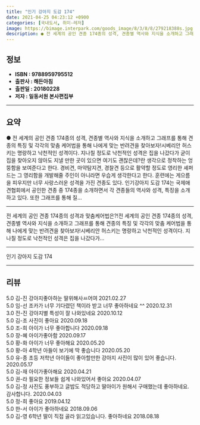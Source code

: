```yaml
---
title: "인기 강아지 도감 174"
date: 2021-04-25 04:23:12 +0900
categories: [국내도서, 취미-레저]
image: https://bimage.interpark.com/goods_image/8/3/8/8/279218388s.jpg
description: ● 전 세계의 공인 견종 174종의 성격, 견종별 역사와 지식을 소개하고 그래프를 통해 견종의 특징 및 각각의 맞춤 케어법을 통해 나에게 맞는 반려견을 찾아보자!시베리안 허스키는 명랑하고 낙천적인 성격이다. 지나칠 정도로 낙천적인 성격은 집을 나갔다가 굳이 집을 찾아오지 않아도 지낼
---
```


## **정보**

- **ISBN : 9788959795512**
- **출판사 : 해든아침**
- **출판일 : 20180228**
- **저자 : 일동서원 본사편집부**

------



## **요약**

●  전 세계의 공인 견종 174종의 성격, 견종별 역사와 지식을 소개하고 그래프를 통해 견종의 특징 및 각각의 맞춤 케어법을 통해 나에게 맞는 반려견을 찾아보자!시베리안 허스키는 명랑하고 낙천적인 성격이다. 지나칠 정도로 낙천적인 성격은 집을 나갔다가 굳이 집을 찾아오지 않아도 지낼 만한 곳이 있으면 여기도 괜찮은데?란 생각으로 정착하는 엉뚱함을 보여준다고 한다. 경비견, 마약탐지견, 경찰견 등으로 활약할 정도로 영리한 셰퍼드는 그 영리함을 개발해줄 주인이 아니라면 우습게 생각한다고 한다. 훈련에는 게으름을 피우지만 너무 사랑스러운 성격을 가진 견종도 있다. 인기강아지 도감 174는 국제애견협회에서 공인한 견종 중 174종을 소개하면서 각 견종들의 역사와 성격, 특징을 소개하고 있다. 또한 그래프를 통해 질...

------

전 세계의 공인 견종 174종의 성격과 맞춤케어법은?!전 세계의 공인 견종 174종의 성격, 견종별 역사와 지식을 소개하고 그래프를 통해 견종의 특징 및 각각의 맞춤 케어법을 통해 나에게 맞는 반려견을 찾아보자!시베리안 허스키는 명랑하고 낙천적인 성격이다. 지나칠 정도로 낙천적인 성격은 집을 나갔다가... 

------


인기 강아지 도감 174 

------


## **리뷰** 

5.0 김-진 강아지좋아하눈 딸위해사ㅛ어여 2021.02.27 <br/>5.0 임-선 조카가 너무 기다렸던 책이라 받고 너무 좋아하네요 ^^ 2020.12.31 <br/>3.0 전-진 강아지별 특성이 잘 나와있네요 2020.10.12 <br/>5.0 김-조 사진이 좋아요 2020.09.18 <br/>5.0 조-희 아이가 너무 좋아합니다 2020.09.18 <br/>5.0 장-혜 아이가좋아함 2020.09.17 <br/>5.0 황-화 아이가 너무 좋아해요 2020.05.20 <br/>5.0 황-아 4학년 아들이 보기에 딱 좋습니다 2020.05.20 <br/>5.0 유-종 초등 저학년 아이들이 좋아할만한 강아지 사진이 많이 있어 좋습니다. 2020.05.17 <br/>5.0 김-재 아이가좋아해요 2020.04.21 <br/>5.0 권-라 필요한 정보들 쉽게 나와있어서 좋아요 2020.04.07 <br/>5.0 김-정 사진도 풍부하고 글밥도 적당하고 딸아이가 원해서 구매했는데 좋아하네요.감사합니다. 2020.04.03 <br/>5.0 정-희 좋아요 2019.04.12 <br/>5.0 한-서 아이가 좋아하네요 2018.09.06 <br/>5.0 김-영 6학년 딸이 직접 골라 읽고있습니다.
좋아하네요 2018.08.18 <br/>